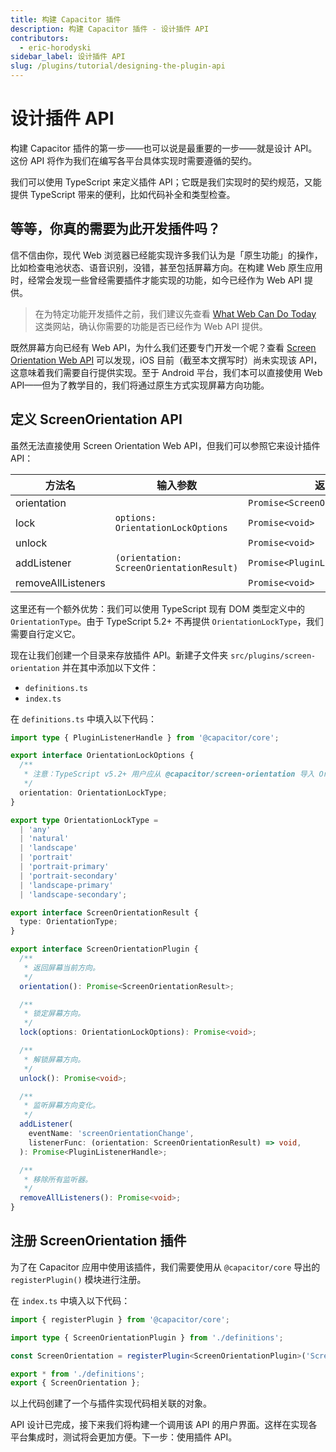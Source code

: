 ```yaml
---
title: 构建 Capacitor 插件
description: 构建 Capacitor 插件 - 设计插件 API
contributors:
  - eric-horodyski
sidebar_label: 设计插件 API
slug: /plugins/tutorial/designing-the-plugin-api
---
```


# 设计插件 API

构建 Capacitor 插件的第一步——也可以说是最重要的一步——就是设计 API。这份 API 将作为我们在编写各平台具体实现时需要遵循的契约。

我们可以使用 TypeScript 来定义插件 API；它既是我们实现时的契约规范，又能提供 TypeScript 带来的便利，比如代码补全和类型检查。

## 等等，你真的需要为此开发插件吗？

信不信由你，现代 Web 浏览器已经能实现许多我们认为是「原生功能」的操作，比如检查电池状态、语音识别，没错，甚至包括屏幕方向。在构建 Web 原生应用时，经常会发现一些曾经需要插件才能实现的功能，如今已经作为 Web API 提供。

> 在为特定功能开发插件之前，我们建议先查看 <a href="https://whatwebcando.today/" target="_blank">What Web Can Do Today</a> 这类网站，确认你需要的功能是否已经作为 Web API 提供。

既然屏幕方向已经有 Web API，为什么我们还要专门开发一个呢？查看 <a href="https://whatwebcando.today/screen-orientation.html" target="_blank">Screen Orientation Web API</a> 可以发现，iOS 目前（截至本文撰写时）尚未实现该 API，这意味着我们需要自行提供实现。至于 Android 平台，我们本可以直接使用 Web API——但为了教学目的，我们将通过原生方式实现屏幕方向功能。

## 定义 ScreenOrientation API

虽然无法直接使用 Screen Orientation Web API，但我们可以参照它来设计插件 API：

| 方法名             | 输入参数                               | 返回值                                               |
| ------------------ | -------------------------------------- | ---------------------------------------------------- |
| orientation        |                                        | `Promise<ScreenOrientationResult>`                 |
| lock               | `options: OrientationLockOptions` | `Promise<void>`                                      |
| unlock             |                                        | `Promise<void>`                                      |
| addListener        | `(orientation: ScreenOrientationResult)` | `Promise<PluginListenerHandle>` |
| removeAllListeners |                                        | `Promise<void>`                                      |

这里还有一个额外优势：我们可以使用 TypeScript 现有 DOM 类型定义中的 `OrientationType`。由于 TypeScript 5.2+ 不再提供 `OrientationLockType`，我们需要自行定义它。

现在让我们创建一个目录来存放插件 API。新建子文件夹 `src/plugins/screen-orientation` 并在其中添加以下文件：

- `definitions.ts`
- `index.ts`

在 `definitions.ts` 中填入以下代码：

```typescript
import type { PluginListenerHandle } from '@capacitor/core';

export interface OrientationLockOptions {
  /**
   * 注意：TypeScript v5.2+ 用户应从 @capacitor/screen-orientation 导入 OrientationLockType。
   */
  orientation: OrientationLockType;
}

export type OrientationLockType =
  | 'any'
  | 'natural'
  | 'landscape'
  | 'portrait'
  | 'portrait-primary'
  | 'portrait-secondary'
  | 'landscape-primary'
  | 'landscape-secondary';

export interface ScreenOrientationResult {
  type: OrientationType;
}

export interface ScreenOrientationPlugin {
  /**
   * 返回屏幕当前方向。
   */
  orientation(): Promise<ScreenOrientationResult>;

  /**
   * 锁定屏幕方向。
   */
  lock(options: OrientationLockOptions): Promise<void>;

  /**
   * 解锁屏幕方向。
   */
  unlock(): Promise<void>;

  /**
   * 监听屏幕方向变化。
   */
  addListener(
    eventName: 'screenOrientationChange',
    listenerFunc: (orientation: ScreenOrientationResult) => void,
  ): Promise<PluginListenerHandle>;

  /**
   * 移除所有监听器。
   */
  removeAllListeners(): Promise<void>;
}
```

## 注册 ScreenOrientation 插件

为了在 Capacitor 应用中使用该插件，我们需要使用从 `@capacitor/core` 导出的 `registerPlugin()` 模块进行注册。

在 `index.ts` 中填入以下代码：

```typescript
import { registerPlugin } from '@capacitor/core';

import type { ScreenOrientationPlugin } from './definitions';

const ScreenOrientation = registerPlugin<ScreenOrientationPlugin>('ScreenOrientation');

export * from './definitions';
export { ScreenOrientation };
```

以上代码创建了一个与插件实现代码相关联的对象。

API 设计已完成，接下来我们将构建一个调用该 API 的用户界面。这样在实现各平台集成时，测试将会更加方便。下一步：使用插件 API。